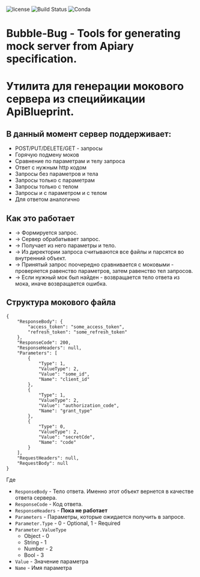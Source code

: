 
![license](https://img.shields.io/github/license/mashape/apistatus.svg)
![Build Status](https://img.shields.io/circleci/project/github/RedSparr0w/node-csgo-parser.svg)
![Conda](https://img.shields.io/conda/pn/conda-forge/python.svg)

# Bubble-Bug -  Tools for generating mock server from Apiary specification.
# Утилита для генерации мокового сервера из специйикации ApiBlueprint.
## В данный момент сервер поддерживает:
+ POST/PUT/DELETE/GET - запросы
+ Горячую подмену моков
+ Сравнение по параметрам и телу запроса
+ Ответ с нужным http кодом
+ Запросы без параметров и тела
+ Запросы только с параметрам
+ Запросы только с телом
+ Запросы и с параметром и с телом
+ Для ответом аналогично

## Как это работает
+ -> Формируется запрос.
+ -> Сервер обрабатывает запрос.
+ -> Получает из него параметры и тело.
+ -> Из директории запроса считываются все файлы и парсятся во внутренний объект. 
+ -> Принятый запрос поочередно сравнивается с моковыми - проверяется равенство параметров, затем равенство тел запросов.
+ -> Если нужный мок был найден - возвращается тело ответа из мока, иначе возвращается ошибка. 

## Структура мокового файла
```
{
    "ResponseBody": {
        "access_token": "some_access_token",
        "refresh_token": "some_refresh_token"
    },
    "ResponseCode": 200,
    "ResponseHeaders": null,
    "Parameters": [
        {
            "Type": 1,
            "ValueType": 2,
            "Value": "some_id",
            "Name": "client_id"
        },
        {
            "Type": 1,
            "ValueType": 2,
            "Value": "authorization_code",
            "Name": "grant_type"
        },
        {
            "Type": 0,
            "ValueType": 2,
            "Value": "secretCde",
            "Name": "code"
        }
    ],
    "RequestHeaders": null,
    "RequestBody": null
}
```
Где 
+ `ResponseBody` - Тело ответа. Именно этот объект вернется в качестве ответа сервера.
+ `ResponseCode` - Код ответа.
+ `ResponseHeaders` - **Пока не работает**
+ `Parameters` - Параметры, которые ожидается получить в запросе.
+ `Parameter.Type` - 0 - Optional, 1 - Required
+ `Parameter.ValueType`
  - Object - 0
  - String - 1
  - Number - 2
  - Bool - 3
+ `Value` - Значение параметра
+ `Name` - Имя параметра
